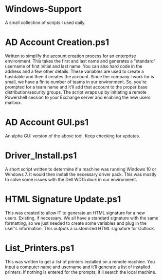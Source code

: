 # Windows-Support
A small collection of scripts I used daily. 

# AD Account Creation.ps1
Written to simplify the account creation process for an enterprise environment. This takes the first and last name and generates a "standard" username of first initial and last name. You can also hard code in the address and a few other details. These variables are used to create a hashtable and then it creates the account. Since the company I work for is small, we have a finite number of teams in our environment. So, you're prompted for a team name and it'll add that account to the proper base distribution/security groups. The script wraps up by initiating a remote Powershell session to your Exchange server and enabling the new users mailbox. 

# AD Account GUI.ps1
An alpha GUI version of the above tool. Keep checking for updates. 

# Driver_Install.ps1
A short script written to determine if a machine was running Windows 10 or Windows 7. It would then install the necessary driver pack. This was mostly to solve some issues with the Dell WD15 dock in our environment. 

# HTML Signature Update.ps1
This was created to allow IT to generate an HTML signature for a new users. Existing, if necessary. We all have a standard signature with the same formatting, so we just needed to create some variables and plug in the user's information. This outputs a customized HTML signature for Outlook. 

# List_Printers.ps1
This was written to get a list of printers installed on a remote machine. You input a computer name and username and it'll generate a list of installed printers. If nothing is entered for the prompts, it'll search the local machine. 
